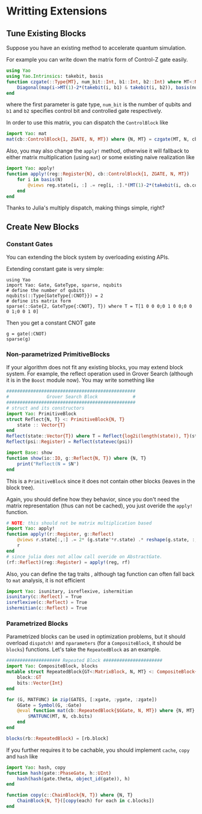 # Writting Extensions

## Tune Existing Blocks

Suppose you have an existing method to accelerate quantum simulation.

For example you can write down the matrix form of Control-Z gate easily.
```julia
using Yao
using Yao.Intrinsics: takebit, basis
function czgate(::Type{MT}, num_bit::Int, b1::Int, b2::Int) where MT<:Number
    Diagonal(map(i->MT(1)-2*(takebit(i, b1) & takebit(i, b2)), basis(num_bit)))
end
```
where the first parameter is gate type, `num_bit` is the number of qubits and `b1` and `b2` specifies control bit and controlled gate respectively.

In order to use this matrix, you can dispatch the `ControlBlock` like


```julia
import Yao: mat
mat(cb::ControlBlock{1, ZGATE, N, MT}) where {N, MT} = czgate(MT, N, cb.cbit, cb.ibit)
```

Also, you may also change the `apply!` method, otherwise it will fallback to either matrix multiplication (using `mat`) or some existing naive realization like

```julia
import Yao: apply!
function apply!(reg::Register{N}, cb::ControlBlock{1, ZGATE, N, MT})
    for i in basis(N)
    	@views reg.state[i, :] .= reg[i, :].*(MT(1)-2*(takebit(i, cb.control_qubits) & takebit(i, cb.addr)))
    end
end
```

Thanks to Julia's multiply dispatch, making things simple, right?

## Create New Blocks

### Constant Gates

You can extending the block system by overloading existing APIs.

Extending constant gate is very simple:

```@example user_defined_constant
using Yao
import Yao: Gate, GateType, sparse, nqubits
# define the number of qubits
nqubits(::Type{GateType{:CNOT}}) = 2
# define its matrix form
sparse(::Gate{2, GateType{:CNOT}, T}) where T = T[1 0 0 0;0 1 0 0;0 0 0 1;0 0 1 0]
```

Then you get a constant CNOT gate

```@example user_defined_constant
g = gate(:CNOT)
sparse(g)
```

### Non-parametrized PrimitiveBlocks

If your algorithm does not fit any existing blocks, you may extend block system.
For example, the reflect operation used in Grover Search (although it is in the `Boost` module now).
You may write something like

```julia
################################################
#              Grover Search Block             #
################################################
# struct and its constructors
import Yao: PrimitiveBlock
struct Reflect{N, T} <: PrimitiveBlock{N, T}
    state :: Vector{T}
end
Reflect(state::Vector{T}) where T = Reflect{log2i(length(state)), T}(state)
Reflect(psi::Register) = Reflect(statevec(psi))

import Base: show
function show(io::IO, g::Reflect{N, T}) where {N, T}
    print("Reflect(N = $N")
end
```

This is a `PrimitiveBlock` since it does not contain other blocks (leaves in the block tree).

Again, you should define how they behavior, since you don't need the matrix representation (thus can not be cached), you just overide the `apply!` function.

```julia
# NOTE: this should not be matrix multiplication based
import Yao: apply!
function apply!(r::Register, g::Reflect)
    @views r.state[:,:] .= 2* (g.state'*r.state) .* reshape(g.state, :, 1) - r.state
    r
end
# since julia does not allow call overide on AbstractGate.
(rf::Reflect)(reg::Register) = apply!(reg, rf)
```

Also, you can define the tag traits , although tag function can often fall back to `mat` analysis, it is not efficient

```julia
import Yao: isunitary, isreflexive, ishermitian
isunitary(c::Reflect) = True
isreflexive(c::Reflect) = True
ishermitian(c::Reflect) = True
```

### Parametrized Blocks

Parametrized blocks can be used in optimization problems, but it should overload `dispatch!` and `nparameters` (for a `CompositeBlock`, it should be `blocks`) functions. Let's take the `RepeatedBlock` as an example.

```julia
#################### Repeated Block ######################
import Yao: CompositeBlock, blocks
mutable struct RepeatedBlock{GT<:MatrixBlock, N, MT} <: CompositeBlock{N, MT}
    block::GT
    bits::Vector{Int}
end

for (G, MATFUNC) in zip(GATES, [:xgate, :ygate, :zgate])
    GGate = Symbol(G, :Gate)
    @eval function mat(cb::RepeatedBlock{$GGate, N, MT}) where {N, MT}
        $MATFUNC(MT, N, cb.bits)
    end
end

blocks(rb::RepeatedBlock) = [rb.block]
```

If you further requires it to be cachable, you should implement `cache`, `copy` and `hash` like

```julia
import Yao: hash, copy
function hash(gate::PhaseGate, h::UInt)
    hash(hash(gate.theta, object_id(gate)), h)
end

function copy(c::ChainBlock{N, T}) where {N, T}
    ChainBlock{N, T}([copy(each) for each in c.blocks])
end
```